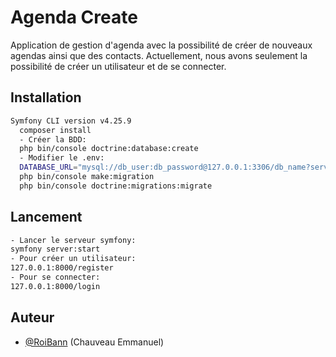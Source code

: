 
# Agenda Create

Application de gestion d'agenda avec la possibilité de créer de nouveaux agendas ainsi que des contacts.
Actuellement, nous avons seulement la possibilité de créer un utilisateur et de se connecter.






## Installation


```bash
Symfony CLI version v4.25.9
  composer install 
  - Créer la BDD: 
  php bin/console doctrine:database:create
  - Modifier le .env:
  DATABASE_URL="mysql://db_user:db_password@127.0.0.1:3306/db_name?serverVersion=5.7"
  php bin/console make:migration
  php bin/console doctrine:migrations:migrate
```
    
## Lancement

```bash
- Lancer le serveur symfony:
symfony server:start
- Pour créer un utilisateur:
127.0.0.1:8000/register
- Pour se connecter:
127.0.0.1:8000/login 
```

## Auteur

- [@RoiBann](https://github.com/RoiBann) (Chauveau Emmanuel)

